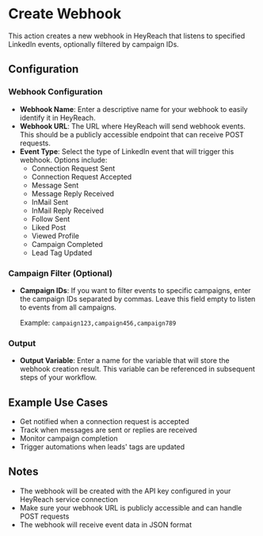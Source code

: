 # Create Webhook

This action creates a new webhook in HeyReach that listens to specified LinkedIn events, optionally filtered by campaign IDs.

## Configuration

### Webhook Configuration

- **Webhook Name**: Enter a descriptive name for your webhook to easily identify it in HeyReach.
- **Webhook URL**: The URL where HeyReach will send webhook events. This should be a publicly accessible endpoint that can receive POST requests.
- **Event Type**: Select the type of LinkedIn event that will trigger this webhook. Options include:
  - Connection Request Sent
  - Connection Request Accepted
  - Message Sent
  - Message Reply Received
  - InMail Sent
  - InMail Reply Received
  - Follow Sent
  - Liked Post
  - Viewed Profile
  - Campaign Completed
  - Lead Tag Updated

### Campaign Filter (Optional)

- **Campaign IDs**: If you want to filter events to specific campaigns, enter the campaign IDs separated by commas. Leave this field empty to listen to events from all campaigns.

  Example: `campaign123,campaign456,campaign789`

### Output

- **Output Variable**: Enter a name for the variable that will store the webhook creation result. This variable can be referenced in subsequent steps of your workflow.

## Example Use Cases

- Get notified when a connection request is accepted
- Track when messages are sent or replies are received
- Monitor campaign completion
- Trigger automations when leads' tags are updated

## Notes

- The webhook will be created with the API key configured in your HeyReach service connection
- Make sure your webhook URL is publicly accessible and can handle POST requests
- The webhook will receive event data in JSON format
